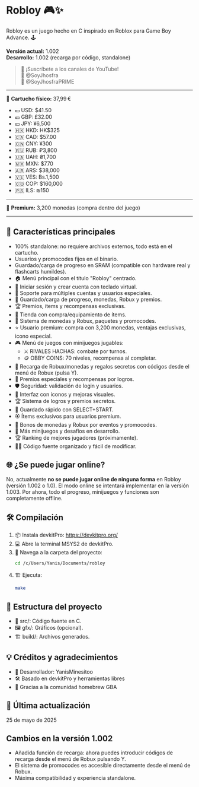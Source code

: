 # Robloy 🎮✨

Robloy es un juego hecho en C inspirado en Roblox para Game Boy Advance. 🕹️

**Versión actual:** 1.002  
**Desarrollo:** 1.002 (recarga por código, standalone)

> 📢 ¡Suscríbete a los canales de YouTube!  
> 🔔 @SoyJhosfra  
> 🔔 @SoyJhosfraPRIME

---

💾 **Cartucho físico:** 37,99 €
- 💵 USD: $41.50
- 💷 GBP: £32.00
- 💴 JPY: ¥6,500
- 🇭🇰 HKD: HK$325
- 🇨🇦 CAD: $57.00
- 🇨🇳 CNY: ¥300
- 🇷🇺 RUB: ₽3,800
- 🇺🇦 UAH: ₴1,700
- 🇲🇽 MXN: $770
- 🇦🇷 ARS: $38,000
- 🇻🇪 VES: Bs.1,500
- 🇨🇴 COP: $160,000
- 🇵🇸 ILS: ₪150

---

💎 **Premium:** 3,200 monedas (compra dentro del juego)

---

## 🚀 Características principales
- 100% standalone: no requiere archivos externos, todo está en el cartucho.
- Usuarios y promocodes fijos en el binario.
- Guardado/carga de progreso en SRAM (compatible con hardware real y flashcarts humildes).
- 🏠 Menú principal con el título "Robloy" centrado.
- 🔑 Iniciar sesión y crear cuenta con teclado virtual.
- 👥 Soporte para múltiples cuentas y usuarios especiales.
- 💾 Guardado/carga de progreso, monedas, Robux y premios.
- 🏆 Premios, ítems y recompensas exclusivas.
- 🛒 Tienda con compra/equipamiento de ítems.
- 💸 Sistema de monedas y Robux, paquetes y promocodes.
- ⭐ Usuario premium: compra con 3,200 monedas, ventajas exclusivas, icono especial.
- 🎮 Menú de juegos con minijuegos jugables:
  - ⚔️ RIVALES HACHAS: combate por turnos.
  - 🪙 OBBY COINS: 70 niveles, recompensa al completar.
- 🏦 Recarga de Robux/monedas y regalos secretos con códigos desde el menú de Robux (pulsa Y).
- 🏅 Premios especiales y recompensas por logros.
- 🛡️ Seguridad: validación de login y usuarios.
- 🎨 Interfaz con iconos y mejoras visuales.
- 🏆 Sistema de logros y premios secretos.
- 🏁 Guardado rápido con SELECT+START.
- 🏵️ Ítems exclusivos para usuarios premium.
- 🏦 Bonos de monedas y Robux por eventos y promocodes.
- 🏹 Más minijuegos y desafíos en desarrollo.
- 🏆 Ranking de mejores jugadores (próximamente).
- 🧑‍💻 Código fuente organizado y fácil de modificar.

## 🌐 ¿Se puede jugar online?
No, actualmente **no se puede jugar online de ninguna forma** en Robloy (versión 1.002 o 1.0). El modo online se intentará implementar en la versión 1.003. Por ahora, todo el progreso, minijuegos y funciones son completamente offline.

## 🛠️ Compilación
1. 📦 Instala devkitPro: https://devkitpro.org/
2. 💻 Abre la terminal MSYS2 de devkitPro.
3. 📂 Navega a la carpeta del proyecto:
   ```sh
   cd /c/Users/Yanis/Documents/robloy
   ```
4. 🏗️ Ejecuta:
   ```sh
   make
   ```

## 📁 Estructura del proyecto
- 📂 src/: Código fuente en C.
- 🖼️ gfx/: Gráficos (opcional).
- 🏗️ build/: Archivos generados.

## 💡 Créditos y agradecimientos
- 👤 Desarrollador: YanisMinesitoo
- 🛠️ Basado en devkitPro y herramientas libres
- 🙏 Gracias a la comunidad homebrew GBA

## 📅 Última actualización
25 de mayo de 2025

## Cambios en la versión 1.002
- Añadida función de recarga: ahora puedes introducir códigos de recarga desde el menú de Robux pulsando Y.
- El sistema de promocodes es accesible directamente desde el menú de Robux.
- Máxima compatibilidad y experiencia standalone.